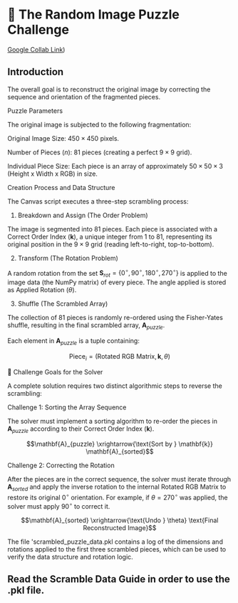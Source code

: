 # 🧩 The Random Image Puzzle Challenge

[Google Collab Link](https://colab.research.google.com/github/UCU-CSEA/UCU-Code-Challenge-Season-1/blob/main/puzzle.ipynb))

## Introduction

The overall goal is to reconstruct the original image by correcting the sequence and orientation of the fragmented pieces.

Puzzle Parameters

The original image is subjected to the following fragmentation:

Original Image Size: $450 \times 450$ pixels.

Number of Pieces ($n$): $81$ pieces (creating a perfect $9 \times 9$ grid).

Individual Piece Size: Each piece is an array of approximately $50 \times 50 \times 3$ (Height x Width x RGB) in size.

Creation Process and Data Structure

The Canvas script executes a three-step scrambling process:

1. Breakdown and Assign (The Order Problem)

The image is segmented into 81 pieces. Each piece is associated with a Correct Order Index ($\mathbf{k}$), a unique integer from 1 to 81, representing its original position in the $9 \times 9$ grid (reading left-to-right, top-to-bottom).

2. Transform (The Rotation Problem)

A random rotation from the set $\mathbf{S}_{rot} = \{0^\circ, 90^\circ, 180^\circ, 270^\circ\}$ is applied to the image data (the NumPy matrix) of every piece. The angle applied is stored as Applied Rotation ($\theta$).

3. Shuffle (The Scrambled Array)

The collection of 81 pieces is randomly re-ordered using the Fisher-Yates shuffle, resulting in the final scrambled array, $\mathbf{A}_{puzzle}$.

Each element in $\mathbf{A}_{puzzle}$ is a tuple containing:

$$\text{Piece}_i = (\text{Rotated RGB Matrix}, \mathbf{k}, \theta)$$

🎯 Challenge Goals for the Solver

A complete solution requires two distinct algorithmic steps to reverse the scrambling:

Challenge 1: Sorting the Array Sequence

The solver must implement a sorting algorithm to re-order the pieces in $\mathbf{A}_{puzzle}$ according to their Correct Order Index ($\mathbf{k}$).

$$\mathbf{A}_{puzzle} \xrightarrow{\text{Sort by } \mathbf{k}} \mathbf{A}_{sorted}$$

Challenge 2: Correcting the Rotation

After the pieces are in the correct sequence, the solver must iterate through $\mathbf{A}_{sorted}$ and apply the inverse rotation to the internal Rotated RGB Matrix to restore its original $0^\circ$ orientation. For example, if $\theta = 270^\circ$ was applied, the solver must apply $90^\circ$ to correct it.

$$\mathbf{A}_{sorted} \xrightarrow{\text{Undo } \theta} \text{Final Reconstructed Image}$$

The file 'scrambled_puzzle_data.pkl contains a log of the dimensions and rotations applied to the first three scrambled pieces, which can be used to verify the data structure and rotation logic.

## Read the Scramble Data Guide in order to use the .pkl file. 

